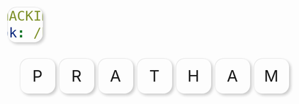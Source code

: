 ```yaml
---
title: HACKING
permalink: /hacking/
---
```


<ul>
  <li>
    <input type="checkbox" />
    <div>P</div>
  </li>
  <li>
    <input type="checkbox" />
    <div>R</div>
  </li>
  <li>
    <input type="checkbox" />
    <div>A</div>
  </li>
  <li>
    <input type="checkbox" />
    <div>T</div>
  </li>
  <li>
    <input type="checkbox" />
    <div>H</div>
  </li>
  <li>
    <input type="checkbox" />
    <div>A</div>
  </li>
  <li>
    <input type="checkbox" />
    <div>M</div>
  </li>
</ul>

<style>

ul {
  position: relative;
  display: flex;
}

li {
  list-style: none;
}

label {
  position: relative;
}

input[type="checkbox"] {
  position: absolute;
  opacity: 0;
  cursor: pointer;
  height: 80px;
  width: 80px;
  z-index: 100;
}

div {
  position: relative;
  height: 80px;
  width: 80px;
  
  
  display: flex;
  display: flex;
  justify-content: center;
  align-items: center;
  font-size: 36px;
  cursor: pointer;
  margin: 0 4px;
  border-radius: 20px;
  box-shadow: -1px -1px 4px rgba(255, 255, 255, 0.05),
    4px 4px 6px rgba(0, 0, 0, 0.2),
    inset -1px -1px 4px rgba(255, 255, 255, 0.05),
    inset 1px 1px 1px rgba(0, 0, 0, 0.1);
}

/* div:before {
  content: "";
  position: absolute;
  top: 2px;
  left: 2px;
  width: 75px;
  height: 38px;
  border-top-left-radius: 20px;
  border-top-right-radius: 20px;
  background: rgba(255, 255, 255, 0.05);
} */

input[type="checkbox"]:checked ~ div {
  box-shadow: inset 0 0 2px rgba(255, 255, 255, 0.05),
    inset 4px 4px 6px rgba(0, 0, 0, 0.2);
  color: yellow;
  text-shadow: 0 0 15px yellow, 0 0 25px yellow;
  animation: glow 1.5s linear infinite;
}

@keyframes glow {
  0% {
    filter: hue-rotate(0deg);
  }
  100% {
    filter: hue-rotate(360deg);
  }
}
</style>